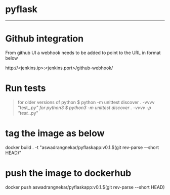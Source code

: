 # pyflask
----------

# Github integration
From github UI a webhook needs to be added to point to the URL in format below

http://<jenkins.ip>:<jenkins.port>/github-webhook/

# Run tests
> for older versions of python
$ python -m unittest discover . -vvvv "test_*.py"
> for python3
$ python3 -m unittest discover . -vvvv -p "test_*.py"

# tag the image as below
docker build . -t "aswadrangnekar/pyflaskapp:v0.1.$(git rev-parse --short HEAD)"

# push the image to dockerhub
docker push aswadrangnekar/pyflaskapp:v0.1.$(git rev-parse --short HEAD)


